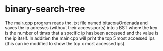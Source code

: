 # binary-search-tree

The main.cpp program reads the .txt file named bitacoraOrdenada and saves the ip adresses (without their access ports) into a BST where the key is the number of times that a specific ip has been accessed and the value is the ip itself. In addition the main.cpp will print the top 5 most accessed ips (this can be modified to show the top x most accessed ips). 
